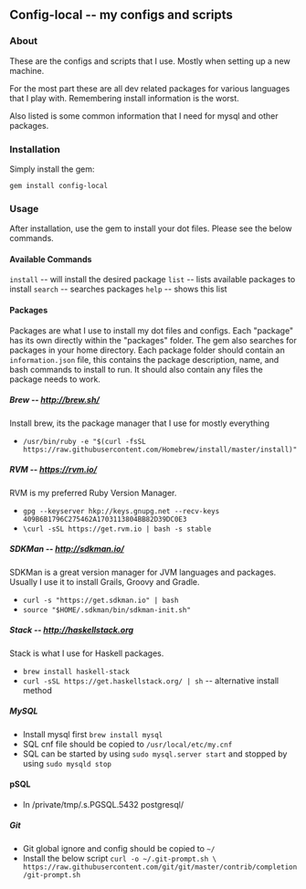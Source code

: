 ## Config-local -- my configs and scripts

### About

These are the configs and scripts that I use. Mostly when setting up a new machine.

For the most part these are all dev related packages for various languages that I
play with. Remembering install information is the worst.

Also listed is some common information that I need for mysql and other packages.

### Installation

Simply install the gem:

`gem install config-local`

### Usage

After installation, use the gem to install your dot files. Please see the below commands.

#### Available Commands

`install` -- will install the desired package
`list` -- lists available packages to install
`search` -- searches packages
`help` -- shows this list

#### Packages

Packages are what I use to install my dot files and configs. Each "package" has its
own directly within the "packages" folder. The gem also searches for packages in your
home directory.
Each package folder should contain an `information.json` file, this contains the
package description, name, and bash commands to install to run. It should also contain
any files the package needs to work.

##### Brew -- http://brew.sh/

Install brew, its the package manager that I use for mostly everything

* `/usr/bin/ruby -e "$(curl -fsSL https://raw.githubusercontent.com/Homebrew/install/master/install)"`

##### RVM -- https://rvm.io/

RVM is my preferred Ruby Version Manager.

* `gpg --keyserver hkp://keys.gnupg.net --recv-keys 409B6B1796C275462A1703113804BB82D39DC0E3`
* `\curl -sSL https://get.rvm.io | bash -s stable`

##### SDKMan -- http://sdkman.io/

SDKMan is a great version manager for JVM languages and packages. Usually I use it
to install Grails, Groovy and Gradle.

* `curl -s "https://get.sdkman.io" | bash`
* `source "$HOME/.sdkman/bin/sdkman-init.sh"`

##### Stack -- http://haskellstack.org

Stack is what I use for Haskell packages.

* `brew install haskell-stack`
* `curl -sSL https://get.haskellstack.org/ | sh` -- alternative install method

##### MySQL

* Install mysql first `brew install mysql`
* SQL cnf file should be copied to `/usr/local/etc/my.cnf`
* SQL can be started by using `sudo mysql.server start` and stopped by using `sudo mysqld stop`

#### pSQL

* ln /private/tmp/.s.PGSQL.5432 postgresql/

##### Git

* Git global ignore and config should be copied to `~/`
* Install the below script
`curl -o ~/.git-prompt.sh \
    https://raw.githubusercontent.com/git/git/master/contrib/completion/git-prompt.sh`
